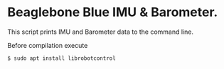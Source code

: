 # Beaglebone Blue IMU & Barometer.

This script prints IMU and Barometer data to the command line.

Before compilation execute

```
$ sudo apt install librobotcontrol
```
